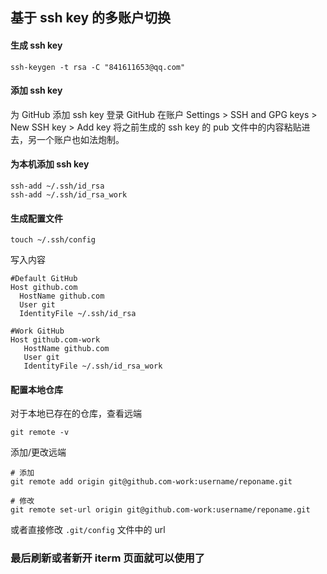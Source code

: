 ## 基于 ssh key 的多账户切换

#### 生成 ssh key

```
ssh-keygen -t rsa -C "841611653@qq.com"
```

#### 添加 ssh key

为 GitHub 添加 ssh key
登录 GitHub 在账户 Settings > SSH and GPG keys > New SSH key > Add key 将之前生成的 ssh key 的 pub 文件中的内容粘贴进去，另一个账户也如法炮制。

#### 为本机添加 ssh key

```
ssh-add ~/.ssh/id_rsa
ssh-add ~/.ssh/id_rsa_work
```

#### 生成配置文件

```
touch ~/.ssh/config
```

写入内容

```
#Default GitHub
Host github.com
  HostName github.com
  User git
  IdentityFile ~/.ssh/id_rsa

#Work GitHub
Host github.com-work
   HostName github.com
   User git
   IdentityFile ~/.ssh/id_rsa_work
```

#### 配置本地仓库

对于本地已存在的仓库，查看远端

```
git remote -v
```

添加/更改远端

```
# 添加
git remote add origin git@github.com-work:username/reponame.git

# 修改
git remote set-url origin git@github.com-work:username/reponame.git
```

或者直接修改 `.git/config` 文件中的 url

### 最后刷新或者新开 iterm 页面就可以使用了
